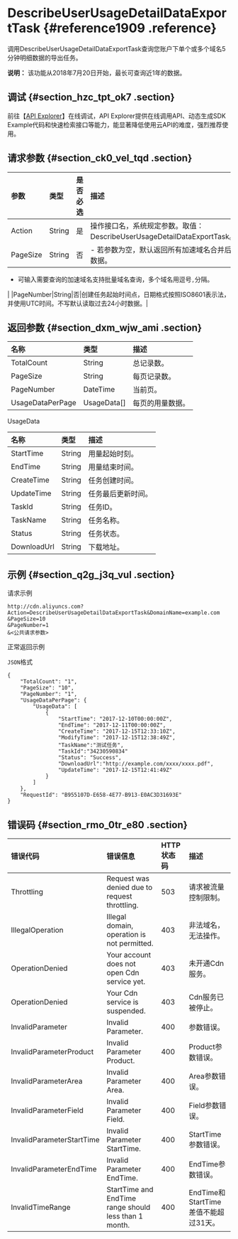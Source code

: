 # DescribeUserUsageDetailDataExportTask {#reference1909 .reference}

调用DescribeUserUsageDetailDataExportTask查询您账户下单个或多个域名5分钟明细数据的导出任务。

**说明：** 该功能从2018年7月20日开始，最长可查询近1年的数据。

## 调试 {#section_hzc_tpt_ok7 .section}

前往【[API Explorer](https://api.aliyun.com/#/?product=Cdn&api=DescribeUserUsageDetailDataExportTask)】在线调试，API Explorer提供在线调用API、动态生成SDK Example代码和快速检索接口等能力，能显著降低使用云API的难度，强烈推荐使用。

## 请求参数 {#section_ck0_vel_tqd .section}

|参数|类型|是否必选|描述|
|:-|:-|:---|:-|
|Action|String|是|操作接口名，系统规定参数。取值：DescribeUserUsageDetailDataExportTask。|
|PageSize|String|否| -   若参数为空，默认返回所有加速域名合并后数据。
-   可输入需要查询的加速域名支持批量域名查询，多个域名用逗号`,`分隔。

 |
|PageNumber|String|否|创建任务起始时间点，日期格式按照ISO8601表示法，并使用UTC时间。不写默认读取过去24小时数据。|

## 返回参数 {#section_dxm_wjw_ami .section}

|名称|类型|描述|
|:-|:-|:-|
|TotalCount|String|总记录数。|
|PageSize|String|每页记录数。|
|PageNumber|DateTime|当前页。|
|UsageDataPerPage|UsageData\[\]|每页的用量数据。|

UsageData

|名称|类型|描述|
|:-|:-|:-|
|StartTime|String|用量起始时刻。|
|EndTime|String|用量结束时间。|
|CreateTime|String|任务创建时间。|
|UpdateTime|String|任务最后更新时间。|
|TaskId|String|任务ID。|
|TaskName|String|任务名称。|
|Status|String|任务状态。|
|DownloadUrl|String|下载地址。|

## 示例 {#section_q2g_j3q_vul .section}

请求示例

``` {#codeblock_7ui_04d_bdf}
http://cdn.aliyuncs.com?Action=DescribeUserUsageDetailDataExportTask&DomainName=example.com
&PageSize=10
&PageNumber=1
&<公共请求参数>          
```

正常返回示例

`JSON`格式

``` {#codeblock_bhc_2fx_bqf}
{
    "TotalCount": "1",
    "PageSize": "10",
    "PageNumber": "1",
    "UsageDataPerPage": {
        "UsageData": [
            {
                "StartTime": "2017-12-10T00:00:00Z",
                "EndTime": "2017-12-11T00:00:00Z",
                "CreateTime": "2017-12-15T12:33:10Z",
                "ModifyTime": "2017-12-15T12:38:49Z",
                "TaskName":"测试任务",
                "TaskId":"34230590834"
                "Status": "Success",
                "DownloadUrl":"http://example.com/xxxx/xxxx.pdf",
                "UpdateTime": "2017-12-15T12:41:49Z"
            }
        ]
    },
    "RequestId": "B955107D-E658-4E77-B913-E0AC3D31693E"
}
```

## 错误码 {#section_rmo_0tr_e80 .section}

|错误代码|错误信息|HTTP 状态码|描述|
|:---|:---|:-------|:-|
|Throttling|Request was denied due to request throttling.|503|请求被流量控制限制。|
|IllegalOperation|Illegal domain, operation is not permitted.|403|非法域名，无法操作。|
|OperationDenied|Your account does not open Cdn service yet.|403|未开通Cdn服务。|
|OperationDenied|Your Cdn service is suspended.|403|Cdn服务已被停止。|
|InvalidParameter|Invalid Parameter.|400|参数错误。|
|InvalidParameterProduct|Invalid Parameter Product.|400|Product参数错误。|
|InvalidParameterArea|Invalid Parameter Area.|400|Area参数错误。|
|InvalidParameterField|Invalid Parameter Field.|400|Field参数错误。|
|InvalidParameterStartTime|Invalid Parameter StartTime.|400|StartTime参数错误。|
|InvalidParameterEndTime|Invalid Parameter EndTime.|400|EndTime参数错误。|
|InvalidTimeRange|StartTime and EndTime range should less than 1 month.|400|EndTime和StartTime差值不能超过31天。|

